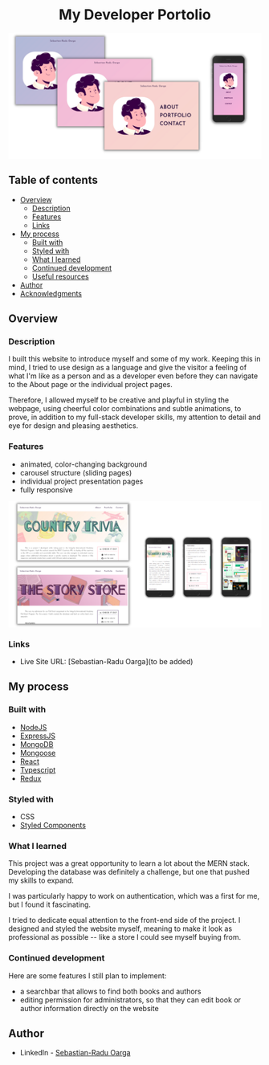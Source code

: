 <h1 align="center">My Developer Portolio</h1>

<p align="center"><img src="./public/website-readme-preview.png" align="center"><p>

## Table of contents

- [Overview](#overview)
  - [Description](#description)
  - [Features](#features)
  - [Links](#links)
- [My process](#my-process)
  - [Built with](#built-with)
  - [Styled with](#styled-with)
  - [What I learned](#what-i-learned)
  - [Continued development](#continued-development)
  - [Useful resources](#useful-resources)
- [Author](#author)
- [Acknowledgments](#acknowledgments)

## Overview

### Description

I built this website to introduce myself and some of my work. Keeping this in mind, I tried to use design as a language and give the visitor a feeling of what I'm like as a person and as a developer even before they can navigate to the About page or the individual project pages.

Therefore, I allowed myself to be creative and playful in styling the webpage, using cheerful color combinations and subtle animations, to prove, in addition to my full-stack developer skills, my attention to detail and eye for design and pleasing aesthetics.

### Features

- animated, color-changing background
- carousel structure (sliding pages)
- individual project presentation pages
- fully responsive

<p align="center"><img src="./public/website-readme-preview2.png" align="center"><p>

### Links

- Live Site URL: [Sebastian-Radu Oarga](to be added)

## My process

### Built with

- [NodeJS](https://nodejs.org/en/)
- [ExpressJS](https://expressjs.com/)
- [MongoDB](https://www.mongodb.com/)
- [Mongoose](https://mongoosejs.com/)
- [React](https://reactjs.org/)
- [Typescript](https://www.typescriptlang.org/)
- [Redux](https://redux.js.org/)

### Styled with

- CSS
- [Styled Components](https://styled-components.com/)

### What I learned

This project was a great opportunity to learn a lot about the MERN stack. Developing the database was definitely a challenge, but one that pushed my skills to expand.

I was particularly happy to work on authentication, which was a first for me, but I found it fascinating.

I tried to dedicate equal attention to the front-end side of the project. I designed and styled the website myself, meaning to make it look as professional as possible -- like a store I could see myself buying from.

### Continued development

Here are some features I still plan to implement:

- a searchbar that allows to find both books and authors
- editing permission for administrators, so that they can edit book or author information directly on the website

## Author

<!-- - Website - [Sebastian-Radu Oarga](to be added) -->

- LinkedIn - [Sebastian-Radu Oarga](https://www.linkedin.com/in/sebastianoarga/)
